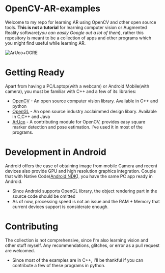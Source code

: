 # OpenCV-AR-examples
Welcome to my repo for learning AR using OpenCV and other open source tools. **This is not a tutorial** for learning computer vision or Augmented Reality software(*you can easily Google out a lot of them*), rather this repository is meant to be a collection of apps and other programs which you might find useful while learning AR.

![ArUco+OGRE](http://agilis-lab.com/wp-content/uploads/2012/10/imagenogre.jpg)

# Getting Ready
Apart from having a PC/Laptop(with a webcam) or Android Mobile(with camera), you must be familiar with C++ and a few of its libraries:
+ [OpenCV](https://opencv.org/) - An open source computer vision library. Available in C++ and python
+ [OpenGL](https://www.opengl.org/) - An open source industry acclaimmed design libary. Available in C,C++ and Java
+ [ArUco](https://www.uco.es/investiga/grupos/ava/node/26) - A contributing module for OpenCV, provides easy square marker detection and pose estimation. I've used it in most of the programs. 

# Development in Android
Android offers the ease of obtaining image from mobile Camera and recent devices also provide GPU and high resolution graphics integration. Couple that with Native Code([Android NDK](https://developer.android.com/ndk/index.html)), you have the same PC app ready in Android.
+ Since Android supports OpenGL library, the object rendering part in the source code should be omitted
+ As of now, processing speed is not an issue and the RAM + Memory that current devices support is considerate enough.

# Contributing
The collection is not comprehensive, since I'm also learning vision and other stuff myself. Any recommendations, glitches, or error as a pull request are welcomed. 
+ Since most of the examples are in C++, I'll be thankful if you can contribute a few of these programs in python.

